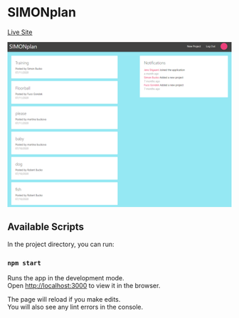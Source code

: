# SIMONplan
[Live Site](https://simonbucko.github.io/SIMONplan/)

<img src="https://github.com/simonbucko/portfolio/blob/master/images/Planning.PNG" alt="pathvisualizer"/>

## Available Scripts

In the project directory, you can run:

### `npm start`

Runs the app in the development mode.\
Open [http://localhost:3000](http://localhost:3000) to view it in the browser.

The page will reload if you make edits.\
You will also see any lint errors in the console.
